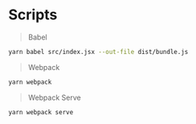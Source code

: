 # Scripts 

> Babel

```bash
yarn babel src/index.jsx --out-file dist/bundle.js
```

> Webpack

```bash
yarn webpack
```

> Webpack Serve

```bash
yarn webpack serve
```
